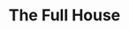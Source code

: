 ---
title: 'The Full House'
category: 'Breakfast'
description: '2 eggs, 2 bacon, tomato, toast, cheese griller/boerewors, hashbrown & mushrooms'
price: 89
---